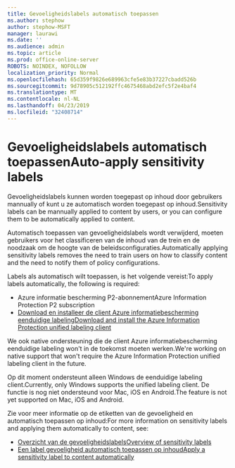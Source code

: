 ```yaml
---
title: Gevoeligheidslabels automatisch toepassen
ms.author: stephow
author: stephow-MSFT
manager: laurawi
ms.date: ''
ms.audience: admin
ms.topic: article
ms.prod: office-online-server
ROBOTS: NOINDEX, NOFOLLOW
localization_priority: Normal
ms.openlocfilehash: 65d359f9826e689963cfe5e83b37227cbadd526b
ms.sourcegitcommit: 9d78905c512192ffc4675468abd2efc5f2e4baf4
ms.translationtype: MT
ms.contentlocale: nl-NL
ms.lasthandoff: 04/23/2019
ms.locfileid: "32408714"
---
```

# <a name="auto-apply-sensitivity-labels"></a><span data-ttu-id="8e841-102">Gevoeligheidslabels automatisch toepassen</span><span class="sxs-lookup"><span data-stu-id="8e841-102">Auto-apply sensitivity labels</span></span>

<span data-ttu-id="8e841-103">Gevoeligheidslabels kunnen worden toegepast op inhoud door gebruikers mannually of kunt u ze automatisch worden toegepast op inhoud.</span><span class="sxs-lookup"><span data-stu-id="8e841-103">Sensitivity labels can be mannually applied to content by users, or you can configure them to be automatically applied to content.</span></span>

<span data-ttu-id="8e841-104">Automatisch toepassen van gevoeligheidslabels wordt verwijderd, moeten gebruikers voor het classificeren van de inhoud van de trein en de noodzaak om de hoogte van de beleidsconfiguraties.</span><span class="sxs-lookup"><span data-stu-id="8e841-104">Automatically applying sensitivity labels removes the need to train users on how to classify content and the need to notify them of policy configurations.</span></span>

<span data-ttu-id="8e841-105">Labels als automatisch wilt toepassen, is het volgende vereist:</span><span class="sxs-lookup"><span data-stu-id="8e841-105">To apply labels automatically, the following is required:</span></span>

- <span data-ttu-id="8e841-106">Azure informatie bescherming P2-abonnement</span><span class="sxs-lookup"><span data-stu-id="8e841-106">Azure Information Protection P2 subscription</span></span>
- [<span data-ttu-id="8e841-107">Download en installeer de client Azure informatiebescherming eenduidige labeling</span><span class="sxs-lookup"><span data-stu-id="8e841-107">Download and install the Azure Information Protection unified labeling client</span></span>](https://docs.microsoft.com/en-us/azure/information-protection/rms-client/install-unifiedlabelingclient-app)

<span data-ttu-id="8e841-108">We ook native ondersteuning die de client Azure informatiebescherming eenduidige labeling won't in de toekomst moeten werken.</span><span class="sxs-lookup"><span data-stu-id="8e841-108">We're working on native support that won't require the Azure Information Protection unified labeling client in the future.</span></span>

<span data-ttu-id="8e841-109">Op dit moment ondersteunt alleen Windows de eenduidige labeling client.</span><span class="sxs-lookup"><span data-stu-id="8e841-109">Currently, only Windows supports the unified labeling client.</span></span>  <span data-ttu-id="8e841-110">De functie is nog niet ondersteund voor Mac, iOS en Android.</span><span class="sxs-lookup"><span data-stu-id="8e841-110">The feature is not yet supported on Mac, iOS and Android.</span></span>

<span data-ttu-id="8e841-111">Zie voor meer informatie op de etiketten van de gevoeligheid en automatisch toepassen op inhoud:</span><span class="sxs-lookup"><span data-stu-id="8e841-111">For more information on sensitivity labels and applying them automatically to content,  see:</span></span>

- [<span data-ttu-id="8e841-112">Overzicht van de gevoeligheidslabels</span><span class="sxs-lookup"><span data-stu-id="8e841-112">Overview of sensitivity labels</span></span>](https://docs.microsoft.com/en-us/office365/securitycompliance/sensitivity-labels)
- [<span data-ttu-id="8e841-113">Een label gevoeligheid automatisch toepassen op inhoud</span><span class="sxs-lookup"><span data-stu-id="8e841-113">Apply a sensitivity label to content automatically</span></span>](https://docs.microsoft.com/en-us/office365/securitycompliance/apply_sensitivity_label_automatically)
